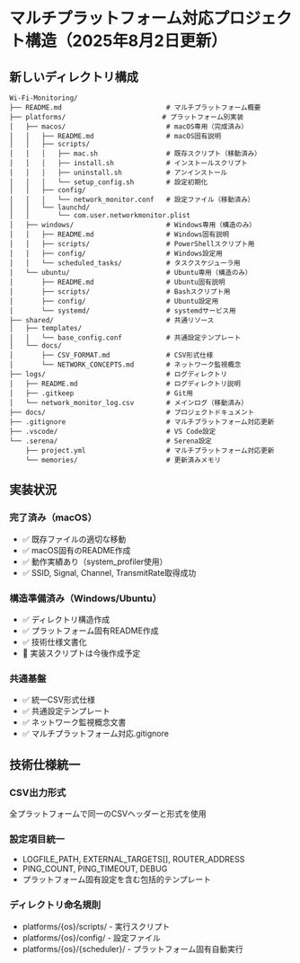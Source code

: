 # マルチプラットフォーム対応プロジェクト構造（2025年8月2日更新）

## 新しいディレクトリ構成

```
Wi-Fi-Monitoring/
├── README.md                          # マルチプラットフォーム概要
├── platforms/                        # プラットフォーム別実装
│   ├── macos/                         # macOS専用（完成済み）
│   │   ├── README.md                  # macOS固有説明
│   │   ├── scripts/
│   │   │   ├── mac.sh                 # 既存スクリプト（移動済み）
│   │   │   ├── install.sh             # インストールスクリプト
│   │   │   ├── uninstall.sh           # アンインストール
│   │   │   └── setup_config.sh        # 設定初期化
│   │   ├── config/
│   │   │   └── network_monitor.conf   # 設定ファイル（移動済み）
│   │   └── launchd/
│   │       └── com.user.networkmonitor.plist
│   ├── windows/                       # Windows専用（構造のみ）
│   │   ├── README.md                  # Windows固有説明
│   │   ├── scripts/                   # PowerShellスクリプト用
│   │   ├── config/                    # Windows設定用
│   │   └── scheduled_tasks/           # タスクスケジューラ用
│   └── ubuntu/                        # Ubuntu専用（構造のみ）
│       ├── README.md                  # Ubuntu固有説明
│       ├── scripts/                   # Bashスクリプト用
│       ├── config/                    # Ubuntu設定用
│       └── systemd/                   # systemdサービス用
├── shared/                            # 共通リソース
│   ├── templates/
│   │   └── base_config.conf           # 共通設定テンプレート
│   └── docs/
│       ├── CSV_FORMAT.md              # CSV形式仕様
│       └── NETWORK_CONCEPTS.md        # ネットワーク監視概念
├── logs/                              # ログディレクトリ
│   ├── README.md                      # ログディレクトリ説明
│   ├── .gitkeep                       # Git用
│   └── network_monitor_log.csv        # メインログ（移動済み）
├── docs/                              # プロジェクトドキュメント
├── .gitignore                         # マルチプラットフォーム対応更新
├── .vscode/                           # VS Code設定
└── .serena/                           # Serena設定
    ├── project.yml                    # マルチプラットフォーム対応更新
    └── memories/                      # 更新済みメモリ
```

## 実装状況

### 完了済み（macOS）
- ✅ 既存ファイルの適切な移動
- ✅ macOS固有のREADME作成
- ✅ 動作実績あり（system_profiler使用）
- ✅ SSID, Signal, Channel, TransmitRate取得成功

### 構造準備済み（Windows/Ubuntu）
- ✅ ディレクトリ構造作成
- ✅ プラットフォーム固有README作成
- ✅ 技術仕様文書化
- 🚧 実装スクリプトは今後作成予定

### 共通基盤
- ✅ 統一CSV形式仕様
- ✅ 共通設定テンプレート
- ✅ ネットワーク監視概念文書
- ✅ マルチプラットフォーム対応.gitignore

## 技術仕様統一

### CSV出力形式
全プラットフォームで同一のCSVヘッダーと形式を使用

### 設定項目統一
- LOGFILE_PATH, EXTERNAL_TARGETS[], ROUTER_ADDRESS
- PING_COUNT, PING_TIMEOUT, DEBUG
- プラットフォーム固有設定を含む包括的テンプレート

### ディレクトリ命名規則
- platforms/{os}/scripts/ - 実行スクリプト
- platforms/{os}/config/ - 設定ファイル
- platforms/{os}/{scheduler}/ - プラットフォーム固有自動実行